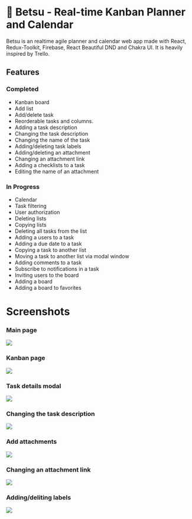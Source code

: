 # 🎇 Betsu - Real-time Kanban Planner and Calendar
Betsu is an realtime agile planner and calendar web app made with React, Redux-Toolkit, Firebase, React Beautiful DND and Chakra UI. It is heavily inspired by Trello.

## Features

### Completed
- Kanban board
- Add list
- Add/delete task
- Reorderable tasks and columns.
- Adding a task description
- Changing the task description
- Changing the name of the task
- Adding/deleting task labels
- Adding/deleting an attachment
- Changing an attachment link
- Adding a checklists to a task
- Editing the name of an attachment
  
### In Progress
- Calendar
- Task filtering
- User authorization
- Deleting lists
- Copying lists
- Deleting all tasks from the list
- Adding a users to a task
- Adding a due date to a task
- Copying a task to another list
- Moving a task to another list via modal window
- Adding comments to a task
- Subscribe to notifications in a task
- Inviting users to the board
- Adding a board
- Adding a board to favorites

# Screenshots

### Main page
<img src='https://i2.paste.pics/085c50e6d555a38489e7f56827845923.png' />

### Kanban page
<img src='https://i2.paste.pics/bf81f0d315644fd4ba4c6c8a02d02f2f.png' />

### Task details modal
<img src='https://i2.paste.pics/P4NWB.png' />

### Changing the task description
<img src='https://i2.paste.pics/27c7c545cd5fa4d2d99956305a1e0ab6.png' />

### Add attachments
<img src='https://i2.paste.pics/c760bef327811df0e61c37e26aa74b6b.png' />

### Changing an attachment link
<img src='https://i2.paste.pics/ba1592d1533d5b7812facfd7239b486a.png' />

### Adding/deliting labels
<img src='https://i2.paste.pics/659eff744e4d6c5a29df942b9409bc94.png' />

